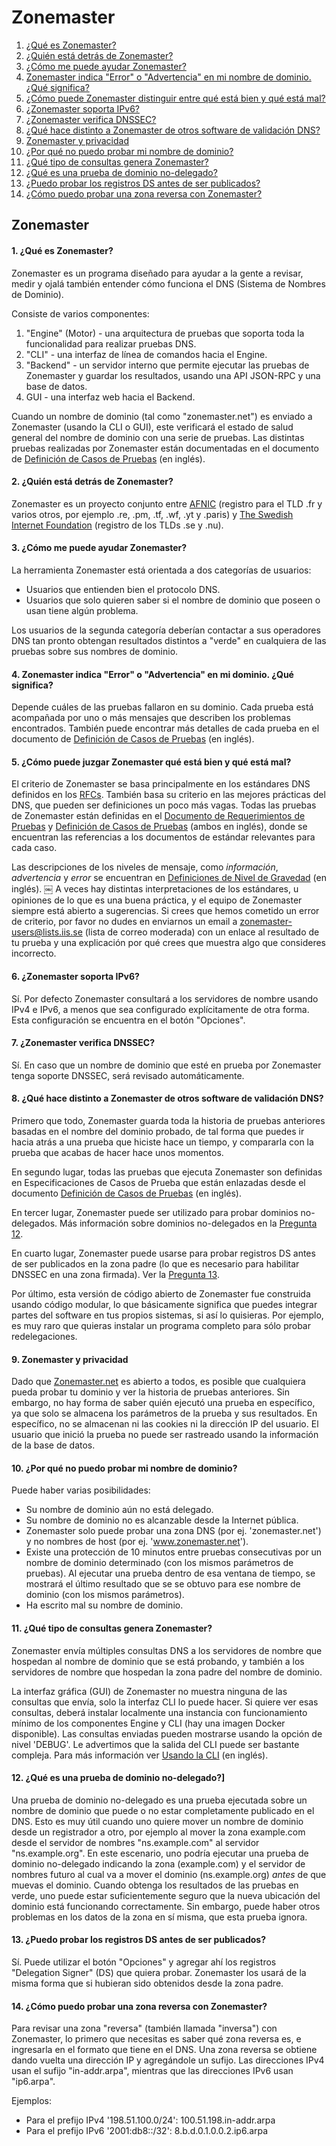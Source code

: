 Zonemaster
==========

1. [¿Qué es Zonemaster?](#q1)
2. [¿Quién está detrás de Zonemaster?](#q2)
3. [¿Cómo me puede ayudar Zonemaster?](#q3)
4. [Zonemaster indica "Error" o "Advertencia" en mi nombre de dominio. ¿Qué significa?](#q4)
5. [¿Cómo puede Zonemaster distinguir entre qué está bien y qué está mal?](#q5)
6. [¿Zonemaster soporta IPv6?](#q6)
7. [¿Zonemaster verifica DNSSEC?](#q7)
8. [¿Qué hace distinto a Zonemaster de otros software de validación DNS?](#q8)
9. [Zonemaster y privacidad](#q9)
10. [¿Por qué no puedo probar mi nombre de dominio?](#q10)
11. [¿Qué tipo de consultas genera Zonemaster?](#q11)
12. [¿Qué es una prueba de dominio no-delegado?](#q12)
13. [¿Puedo probar los registros DS antes de ser publicados?](#q13)
14. [¿Cómo puedo probar una zona reversa con Zonemaster?](#q14)

Zonemaster
----------

#### <span id="q1"></span>1. ¿Qué es Zonemaster?
Zonemaster es un programa diseñado para ayudar a la gente a revisar,
medir y ojalá también entender cómo funciona el DNS (Sistema de Nombres de
Dominio).

Consiste de varios componentes:

  1. "Engine" (Motor) - una arquitectura de pruebas que soporta toda la funcionalidad para realizar pruebas DNS.
  2. "CLI" - una interfaz de línea de comandos hacia el Engine.
  3. "Backend" - un servidor interno que permite ejecutar las pruebas de Zonemaster y guardar los resultados, usando una API JSON-RPC y una base de datos.
  4. GUI - una interfaz web hacia el Backend.

Cuando un nombre de dominio (tal como "zonemaster.net") es enviado a Zonemaster (usando la CLI o
GUI), este verificará el estado de salud general del nombre de dominio con
una serie de pruebas. 
Las distintas pruebas realizadas por Zonemaster están documentadas en el
documento de [Definición de Casos de Pruebas] (en inglés).

#### <span id="q2"></span>2. ¿Quién está detrás de Zonemaster?
Zonemaster es un proyecto conjunto entre [AFNIC]
(registro para el TLD .fr y varios otros, por ejemplo
.re, .pm, .tf, .wf, .yt y .paris) y
[The Swedish Internet Foundation]
(registro de los TLDs .se y .nu).

#### <span id="q3"></span>3. ¿Cómo me puede ayudar Zonemaster?
La herramienta Zonemaster está orientada a dos categorías de usuarios:

  - Usuarios que entienden bien el protocolo DNS.
  - Usuarios que solo quieren saber si el nombre de dominio que poseen o usan tiene algún problema.

Los usuarios de la segunda categoría deberían contactar a sus operadores
DNS tan pronto obtengan resultados distintos a "verde" en cualquiera
de las pruebas sobre sus nombres de dominio.

#### <span id="q4"></span>4. Zonemaster indica "Error" o "Advertencia" en mi dominio. ¿Qué significa?
Depende cuáles de las pruebas fallaron en su dominio. Cada prueba está
acompañada por uno o más mensajes que describen los problemas encontrados.
También puede encontrar más detalles de cada prueba en el documento de
[Definición de Casos de Pruebas] (en inglés).

#### <span id="q5"></span>5. ¿Cómo puede juzgar Zonemaster qué está bien y qué está mal?
El criterio de Zonemaster se basa principalmente en los estándares
DNS definidos en los [RFCs]. También basa su criterio en las mejores
prácticas del DNS, que pueden ser definiciones un poco más vagas.
Todas las pruebas de Zonemaster están definidas en el
[Documento de Requerimientos de Pruebas] y [Definición de Casos de Pruebas]
(ambos en inglés), donde se encuentran las referencias a los documentos
de estándar relevantes para cada caso.

Las descripciones de los niveles de mensaje, como *información*, *advertencia*
y *error* se encuentran en [Definiciones de Nivel de Gravedad] (en inglés).
￼
A veces hay distintas interpretaciones de los estándares, u opiniones
de lo que es una buena práctica, y el equipo de Zonemaster siempre
está abierto a sugerencias. Si crees que hemos cometido un error de
criterio, por favor no dudes en enviarnos un email a
[zonemaster-users@lists.iis.se] (lista de correo moderada) con un enlace
al resultado de tu prueba y una explicación por qué crees que muestra
algo que consideres incorrecto.


#### <span id="q6"></span>6. ¿Zonemaster soporta IPv6?
Sí.
Por defecto Zonemaster consultará a los servidores de nombre usando
IPv4 e IPv6, a menos que sea configurado explícitamente de otra forma.
Esta configuración se encuentra en el botón "Opciones".

#### <span id="q7"></span>7. ¿Zonemaster verifica DNSSEC?
Sí.
En caso que un nombre de dominio que esté en prueba por Zonemaster tenga
soporte DNSSEC, será revisado automáticamente.

#### <span id="q8"></span>8. ¿Qué hace distinto a Zonemaster de otros software de validación DNS?
Primero que todo, Zonemaster guarda toda la historia de pruebas anteriores
basadas en el nombre del dominio probado, de tal forma que puedes ir hacia atrás
a una prueba que hiciste hace un tiempo, y compararla con la prueba
que acabas de hacer hace unos momentos.

En segundo lugar, todas las pruebas que ejecuta Zonemaster son definidas en Especificaciones
de Casos de Prueba que están enlazadas desde el documento
[Definición de Casos de Pruebas] (en inglés).

En tercer lugar, Zonemaster puede ser utilizado para probar dominios no-delegados. Más
información sobre dominios no-delegados en la [Pregunta 12].

En cuarto lugar, Zonemaster puede usarse para probar registros DS antes
de ser publicados en la zona padre (lo que es necesario para habilitar
DNSSEC en una zona firmada). Ver la [Pregunta 13].

Por último, esta versión de código abierto de Zonemaster fue construida
usando código modular, lo que básicamente significa que puedes integrar
partes del software en tus propios sistemas, si así lo quisieras.
Por ejemplo, es muy raro que quieras instalar un programa completo para
sólo probar redelegaciones.

#### <span id="q9"></span>9. Zonemaster y privacidad
Dado que [Zonemaster.net] es abierto a todos, es posible que cualquiera pueda
probar tu dominio y ver la historia de pruebas anteriores. Sin embargo, no hay
forma de saber quién ejecutó una prueba en específico, ya que solo se
almacena los parámetros de la prueba y sus resultados.
En específico, no se almacenan ni las cookies ni la dirección IP del
usuario. El usuario que inició la prueba no puede ser rastreado usando
la información de la base de datos.

#### <span id="q10"></span>10. ¿Por qué no puedo probar mi nombre de dominio?
Puede haber varias posibilidades:

- Su nombre de dominio aún no está delegado.
- Su nombre de dominio no es alcanzable desde la Internet pública.
- Zonemaster solo puede probar una zona DNS (por ej. 'zonemaster.net')
y no nombres de host (por ej. 'www.zonemaster.net').
- Existe una protección de 10 minutos entre pruebas consecutivas por
un nombre de dominio determinado (con los mismos parámetros de pruebas).
Al ejecutar una prueba dentro de esa ventana de tiempo, se mostrará
el último resultado que se se obtuvo para ese nombre de dominio (con
los mismos parámetros).
- Ha escrito mal su nombre de dominio.

#### <span id="q11"></span>11. ¿Qué tipo de consultas genera Zonemaster?
Zonemaster envía múltiples consultas DNS a los servidores de nombre que
hospedan al nombre de dominio que se está probando, y también a los
servidores de nombre que hospedan la zona padre del nombre de dominio.

La interfaz gráfica (GUI) de Zonemaster no muestra ninguna de las
consultas que envía, solo la interfaz CLI lo puede hacer. Si quiere
ver esas consultas, deberá instalar localmente una instancia con
funcionamiento mínimo de los componentes Engine y CLI (hay una imagen
Docker disponible). Las consultas enviadas pueden mostrarse usando
la opción de nivel 'DEBUG'. Le advertimos que la salida del CLI
puede ser bastante compleja. Para más información ver [Usando la CLI]
(en inglés).

#### <span id="q12"></span>12. ¿Qué es una prueba de dominio no-delegado?]
Una prueba de dominio no-delegado es una prueba ejecutada sobre un nombre
de dominio que puede o no estar completamente publicado en el DNS.
Esto es muy útil
cuando uno quiere mover un nombre de dominio desde un registrador a otro,
por ejemplo al mover la zona example.com desde el servidor de nombres
"ns.example.com" al servidor "ns.example.org". En este escenario, uno
podría ejecutar una prueba de dominio no-delegado indicando la zona
(example.com) y el servidor de nombres futuro al cual va a mover el
dominio (ns.example.org) *antes* de que muevas el dominio. Cuando obtenga
los resultados de las pruebas en verde, uno puede estar suficientemente
seguro que la nueva ubicación del dominio está funcionando correctamente.
Sin embargo, puede haber otros problemas en los datos de la zona en
sí misma, que esta prueba ignora.

#### <span id="q13"></span>13. ¿Puedo probar los registros DS antes de ser publicados?</a>
Sí.
Puede utilizar el botón "Opciones" y agregar ahí los registros
"Delegation Signer" (DS) que quiera probar. Zonemaster los usará
de la misma forma que si hubieran sido obtenidos desde la zona
padre.

#### <span id="q14"></span>14. ¿Cómo puedo probar una zona reversa con Zonemaster?
Para revisar una zona "reversa" (también llamada "inversa") con Zonemaster,
lo primero que necesitas es saber qué zona reversa es, e ingresarla en
el formato que tiene en el DNS.
Una zona reversa se obtiene dando vuelta una dirección IP y agregándole
un sufijo. Las direcciones IPv4 usan el sufijo "in-addr.arpa", mientras
que las direcciones IPv6 usan "ip6.arpa".

Ejemplos:
  - Para el prefijo IPv4 '198.51.100.0/24': 100.51.198.in-addr.arpa
  - Para el prefijo IPv6 '2001:db8::/32': 8.b.d.0.1.0.0.2.ip6.arpa


[AFNIC]:                                   https://www.afnic.fr/en/
[Documento de Requerimientos de Pruebas]:  https://github.com/zonemaster/zonemaster/tree/master/docs/specifications/tests#list-of-defined-test-cases
[Definición de Casos de Pruebas]:          https://github.com/zonemaster/zonemaster/tree/master/docs/specifications/tests#list-of-defined-test-cases
[Pregunta 12]:                             #q12
[Pregunta 13]:                             #q13
[RFCs]:                                    https://www.ietf.org/standards/rfcs/
[Definiciones de Nivel de Gravedad]:       https://github.com/zonemaster/zonemaster/blob/master/docs/specifications/tests/SeverityLevelDefinitions.md
[The Swedish Internet Foundation]:         https://internetstiftelsen.se/en/
[Usando La CLI]:                           https://github.com/zonemaster/zonemaster-cli/blob/master/USING.md
[Zonemaster.net]:                          https://zonemaster.net/
[zonemaster-users@lists.iis.se]:           mailto:zonemaster-users@lists.iis.se

